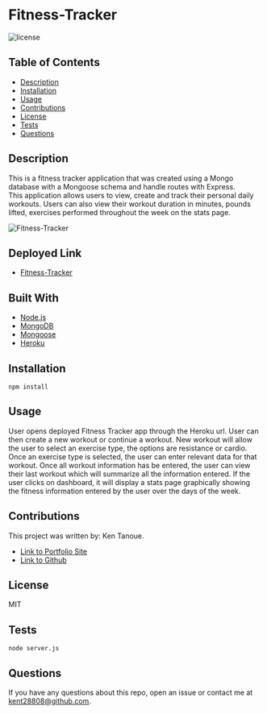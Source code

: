 # Fitness-Tracker

![license](https://img.shields.io/badge/license-MIT-blue.svg) 

## Table of Contents

* [Description](#description)
* [Installation](#installation)
* [Usage](#usage)
* [Contributions](#contributions)
* [License](#license)
* [Tests](#tests)
* [Questions](#questions)


## Description

This is a fitness tracker application that was created using a Mongo database with a Mongoose schema and handle routes with Express.  
This application allows users to view, create and track their personal daily workouts.  Users can also view their workout duration in minutes, pounds lifted, exercises performed throughout the week on the stats page.

![Fitness-Tracker](https://github.com/kent28808/Fitness-Tracker/blob/main/Assets/FitnessTracker.gif)

## Deployed Link
* [Fitness-Tracker](https://lit-stream-62425.herokuapp.com/)


## Built With
* [Node.js](https://nodejs.org/en/)
* [MongoDB](https://www.mongodb.com/)
* [Mongoose](https://mongoosejs.com/docs/)
* [Heroku](https://dashboard.heroku.com/apps)


## Installation

```
npm install
```

## Usage 

User opens deployed Fitness Tracker app through the Heroku url.  User can then create a new workout or continue a workout.  New workout will allow the user to select an exercise type, the options are resistance or cardio.  Once an exercise type is selected, the user can enter relevant data for that workout.  Once all workout information has be entered, the user can view their last workout which will summarize all the information entered.  If the user clicks on dashboard, it will display a stats page graphically showing the fitness information entered by the user over the days of the week.


## Contributions

This project was written by: Ken Tanoue.
- [Link to Portfolio Site](https://kent28808.github.io/KT-Portfolio/)
- [Link to Github](https://github.com/kent28808/)

   
## License

MIT

## Tests

```
node server.js
```

## Questions



If you have any questions about this repo, open an issue or contact me at kent28808@github.com.

